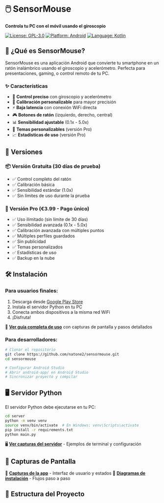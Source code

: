 # 🖱️ SensorMouse

**Controla tu PC con el móvil usando el giroscopio**

[![License: GPL-3.0](https://img.shields.io/badge/License-GPL%203.0-blue.svg)](https://opensource.org/licenses/GPL-3.0)
[![Platform: Android](https://img.shields.io/badge/Platform-Android-green.svg)](https://developer.android.com/)
[![Language: Kotlin](https://img.shields.io/badge/Language-Kotlin-blue.svg)](https://kotlinlang.org/)

## 📱 ¿Qué es SensorMouse?

SensorMouse es una aplicación Android que convierte tu smartphone en un ratón inalámbrico usando el giroscopio y acelerómetro. Perfecta para presentaciones, gaming, o control remoto de tu PC.

### ✨ Características

- 🎯 **Control preciso** con giroscopio y acelerómetro
- 🔧 **Calibración personalizable** para mayor precisión
- ⚡ **Baja latencia** con conexión WiFi directa
- 🎮 **Botones de ratón** (izquierdo, derecho, central)
- 📊 **Sensibilidad ajustable** (0.1x - 5.0x)
- 🌙 **Temas personalizables** (versión Pro)
- 📈 **Estadísticas de uso** (versión Pro)

## 🚀 Versiones

### 📦 Versión Gratuita (30 días de prueba)
- ✅ Control completo del ratón
- ✅ Calibración básica
- ✅ Sensibilidad estándar (1.0x)
- ✅ Sin límites de uso durante la prueba

### 💎 Versión Pro (€3.99 - Pago único)
- ✅ Uso ilimitado (sin límite de 30 días)
- ✅ Sensibilidad avanzada (0.1x - 5.0x)
- ✅ Calibración avanzada con múltiples puntos
- ✅ Múltiples perfiles guardados
- ✅ Sin publicidad
- ✅ Temas personalizados
- ✅ Estadísticas de uso
- ✅ Backup en la nube

## 🛠️ Instalación

### Para usuarios finales:
1. Descarga desde [Google Play Store](https://play.google.com/store/apps/details?id=com.sensormouse.android)
2. Instala el servidor Python en tu PC
3. Conecta ambos dispositivos a la misma red WiFi
4. ¡Disfruta!

📖 **[Ver guía completa de uso](docs/USAGE_GUIDE.md)** con capturas de pantalla y pasos detallados

### Para desarrolladores:

```bash
# Clonar el repositorio
git clone https://github.com/natone2/sensormouse.git
cd sensormouse

# Configurar Android Studio
# Abrir android-app/ en Android Studio
# Sincronizar proyecto y compilar
```

## 🖥️ Servidor Python

El servidor Python debe ejecutarse en tu PC:

```bash
cd server
python -m venv venv
source venv/bin/activate  # En Windows: venv\Scripts\activate
pip install -r requirements.txt
python main.py
```

🖥️ **[Ver capturas del servidor](docs/images/server_screenshots.md)** - Ejemplos de terminal y configuración

## 📸 Capturas de Pantalla

📱 **[Capturas de la app](docs/images/app_screenshots.md)** - Interfaz de usuario y estados
🔧 **[Diagramas de instalación](docs/images/installation_diagram.md)** - Flujos paso a paso

## 📁 Estructura del Proyecto

```